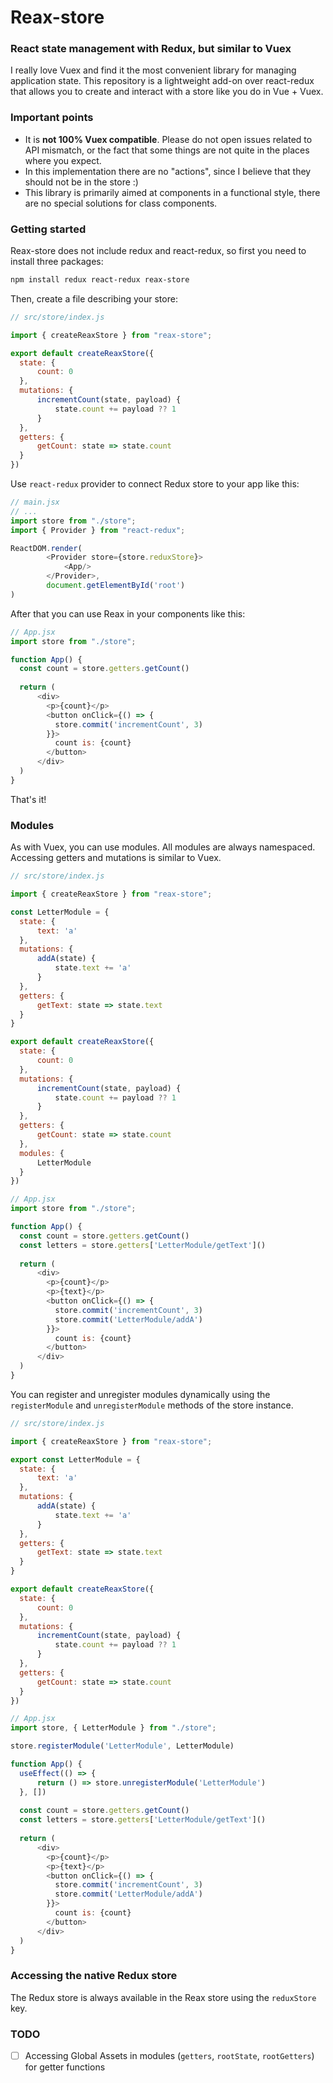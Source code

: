# Reax-store
### React state management with Redux, but similar to Vuex 

I really love Vuex and find it the most convenient library for 
managing application state. This repository is a lightweight 
add-on over react-redux that allows you to create and interact 
with a store like you do in Vue + Vuex. 

### Important points
* It is **not 100% Vuex compatible**. Please do not open issues 
  related to API mismatch, or the fact that some things are not 
  quite in the places where you expect.
* In this implementation there are no "actions", since I believe 
  that they should not be in the store :) 
* This library is primarily aimed at components in a functional 
  style, there are no special solutions for class components. 
  
### Getting started 
Reax-store does not include redux and react-redux, so first 
you need to install three packages: 
```bash
npm install redux react-redux reax-store
```
Then, create a file describing your store:
```javascript
// src/store/index.js

import { createReaxStore } from "reax-store";

export default createReaxStore({
  state: {
      count: 0
  },
  mutations: {
      incrementCount(state, payload) {
          state.count += payload ?? 1
      }
  },
  getters: {
      getCount: state => state.count
  }
})
```

Use `react-redux` provider to connect Redux store to your app
like this:

```javascript
// main.jsx
// ...
import store from "./store";
import { Provider } from "react-redux";

ReactDOM.render(
        <Provider store={store.reduxStore}>
            <App/>
        </Provider>,
        document.getElementById('root')
)
```

After that you can use Reax in your components like this:
```javascript
// App.jsx
import store from "./store";

function App() {
  const count = store.getters.getCount()
  
  return (
      <div>
        <p>{count}</p>
        <button onClick={() => {
          store.commit('incrementCount', 3)
        }}>
          count is: {count}
        </button>
      </div>
  )
}
```

That's it! 

### Modules

As with Vuex, you can use modules. All modules are always 
namespaced. Accessing getters and mutations is similar 
to Vuex. 
```javascript
// src/store/index.js

import { createReaxStore } from "reax-store";

const LetterModule = {
  state: {
      text: 'a'
  },
  mutations: {
      addA(state) {
          state.text += 'a'
      }
  },
  getters: {
      getText: state => state.text
  }
}

export default createReaxStore({
  state: {
      count: 0
  },
  mutations: {
      incrementCount(state, payload) {
          state.count += payload ?? 1
      }
  },
  getters: {
      getCount: state => state.count
  },
  modules: {
      LetterModule
  }
})
```
```javascript
// App.jsx
import store from "./store";

function App() {
  const count = store.getters.getCount()
  const letters = store.getters['LetterModule/getText']()
  
  return (
      <div>
        <p>{count}</p>
        <p>{text}</p>
        <button onClick={() => {
          store.commit('incrementCount', 3)
          store.commit('LetterModule/addA')
        }}>
          count is: {count}
        </button>
      </div>
  )
}
```

You can register and unregister modules dynamically using 
the `registerModule` and `unregisterModule` methods of the 
store instance. 

```javascript
// src/store/index.js

import { createReaxStore } from "reax-store";

export const LetterModule = {
  state: {
      text: 'a'
  },
  mutations: {
      addA(state) {
          state.text += 'a'
      }
  },
  getters: {
      getText: state => state.text
  }
}

export default createReaxStore({
  state: {
      count: 0
  },
  mutations: {
      incrementCount(state, payload) {
          state.count += payload ?? 1
      }
  },
  getters: {
      getCount: state => state.count
  }
})
```
```javascript
// App.jsx
import store, { LetterModule } from "./store";

store.registerModule('LetterModule', LetterModule)

function App() {
  useEffect(() => {
      return () => store.unregisterModule('LetterModule')
  }, [])
    
  const count = store.getters.getCount()
  const letters = store.getters['LetterModule/getText']()
  
  return (
      <div>
        <p>{count}</p>
        <p>{text}</p>
        <button onClick={() => {
          store.commit('incrementCount', 3)
          store.commit('LetterModule/addA')
        }}>
          count is: {count}
        </button>
      </div>
  )
}
```

### Accessing the native Redux store 

The Redux store is always available in the Reax store 
using the `reduxStore` key. 

### TODO
* [ ] Accessing Global Assets in modules 
  (`getters`, `rootState`, `rootGetters`) for getter 
  functions
